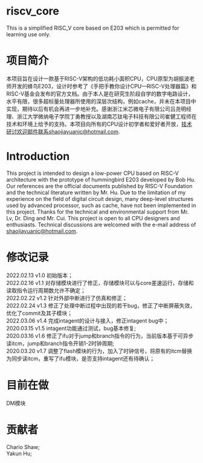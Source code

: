 # riscv_core
This is a simplified RISC_V core based on E203 which is permitted for learning use only.

# 项目简介
本项目旨在设计一款基于RISC-V架构的低功耗小面积CPU，CPU原型为胡振波老师开发的蜂鸟E203，设计时参考了《手把手教你设计CPU—RISC-V处理器篇》和RISC-V基金会发布的官方文档。由于本人是在研究生阶段自学的数字电路设计，水平有限，很多超标量处理器所使用的深层次结构，例如cache，并未在本项目中实现，期待以后有机会再进一步地补充。感谢浙江米芯微电子有限公司吕尧明经理、浙江大学微纳电子学院丁勇教授以及湖南芯钛电子科技有限公司崔健工程师在技术和环境上给予的支持。本项目向所有的CPU设计初学者和爱好者开放，技术研讨欢迎邮件联系shaojiayuanic@hotmail.com.

# Introduction
This project is intended to design a low-power CPU based on RISC-V architecture with the prototype of hummingbird E203 developed by Bob Hu. Our references are the official documents published by RISC-V Foundation and the technical literature written by Mr. Hu. Due to the limitation of my experience on the field of digital circuit design, many deep-level structures used by advanced processor, such as cache, have not been implemented in this project. Thanks for the technical and environmental support from Mr. Lv, Dr. Ding and Mr. Cui. This project is open to all CPU designers and enthusiasts. Technical discussions are welcomed with the e-mail address of shaojiayuanic@hotmail.com.

# 修改记录
2022.02.13  v1.0  初始版本；  
2022.02.16  v1.1  对存储模块进行了修正，存储模块可以与core差速运行，存储和读取指令运行周期数允许不确定；  
2022.02.22  v1.2  针对外部中断进行了仿真和修正；  
2022.02.24  v1.3  修正了处理中断过程中出现的若干bug，修正了中断屏蔽失效，优化了commit及其子模块；  
2022.03.06  v1.4  完成intagent的设计与接入，修正intagent bug中；  
2020.03.15  v1.5  intagent功能通过测试，bug基本修复;  
2020.03.16  v1.6  修正了ifu对于jump和branch指令的行为，当前版本基于可异步读itcm，jump和branch指令开销1-2时钟周期;  
2020.03.20  v1.7  调整了flash模块的行为，加入了时钟信号，将原有的itcm替换为同步读itcm，重写了ifu模块，是否支持intagent还有待确认；  

# 目前在做
DM模块  

# 贡献者
Chario Shaw;  
Yakun Hu;  



